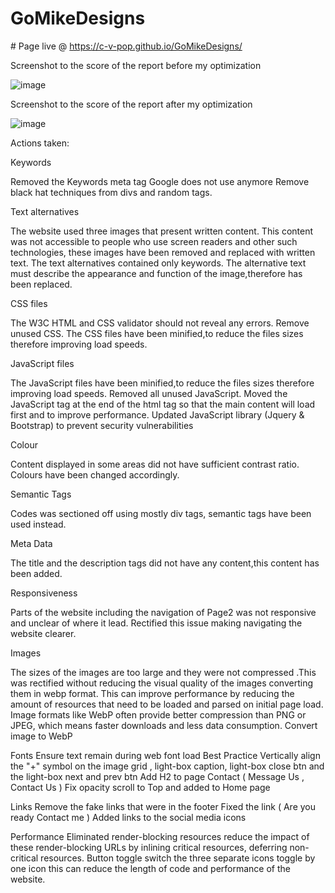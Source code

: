﻿# GoMikeDesigns
﻿# Page live @ https://c-v-pop.github.io/GoMikeDesigns/


Screenshot to the score of the report before my optimization


![image](https://user-images.githubusercontent.com/61190539/204391461-93d7fe47-860c-48db-a91a-fde10af76bec.png)

Screenshot to the score of the report after my optimization

![image](https://user-images.githubusercontent.com/61190539/204391605-adb1be50-c647-451c-b8cc-56d1a9044e5d.png)


Actions taken:

Keywords

Removed the Keywords meta tag Google does not use anymore
Remove black hat techniques from divs and random tags.

Text alternatives

The website used three images that present written content.
This content was not accessible to people who use screen readers and other such technologies, these images have been removed and replaced with written text.
The text alternatives contained only keywords.
The alternative text must describe the appearance and function of the image,therefore has been replaced.


CSS files

The W3C HTML and CSS validator should not reveal any errors. 
Remove unused CSS.
The CSS files have been minified,to reduce the files sizes therefore improving load speeds.

JavaScript files

The JavaScript files have been minified,to reduce the files sizes therefore improving load speeds.
Removed all unused JavaScript.
Moved the JavaScript tag at the end of the html tag so that the main content will load first and to improve performance.
Updated JavaScript library (Jquery & Bootstrap) to prevent security vulnerabilities

Colour

Content displayed in some areas did not have sufficient contrast ratio.
Colours have been changed accordingly.

Semantic Tags

Codes was sectioned off using mostly div tags, semantic tags have been used instead.

Meta Data

The title and the description tags did not have any content,this content has been added.

Responsiveness

Parts of the website including the navigation of Page2 was not responsive and unclear of where it lead. 
Rectified this issue making navigating the website clearer.

Images

The sizes of the images are too large and they were not compressed .This was rectified without reducing the visual quality of the images converting them in webp format.
This can improve performance by reducing the amount of resources that need to be loaded and parsed on initial page load.
Image formats like WebP often provide better compression than PNG or JPEG, which means faster downloads and less data consumption. Convert image to WebP

Fonts
Ensure text remain during web font load
Best Practice
Vertically align the "+" symbol on the image grid , light-box caption, light-box close btn and the light-box next and prev btn
Add H2 to page Contact ( Message Us , Contact Us )
Fix opacity scroll to Top and added to Home page

Links
Remove the fake links that were in the footer
Fixed the link ( Are you ready Contact me )
Added links to the social media icons

Performance
Eliminated render-blocking resources reduce the impact of these render-blocking URLs by inlining critical resources, deferring non-critical resources.
Button toggle switch the three separate icons toggle by one icon this can reduce the length of code and performance of the website.

